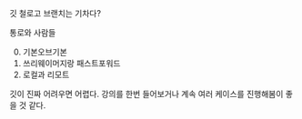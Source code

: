 깃 철로고 브랜치는 기차다?

통로와 사람들

0. 기본오브기본
1. 쓰리웨이머지랑 패스트포워드
2. 로컬과 리모트

깃이 진짜 어려우면 어렵다.
강의를 한번 들어보거나
계속 여러 케이스를 진행해봄이 좋을 것 같다.